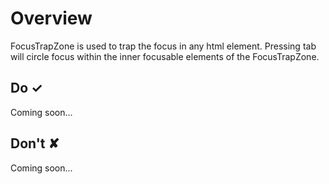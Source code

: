 # Overview
FocusTrapZone is used to trap the focus in any html element. Pressing tab will circle focus within the inner focusable elements of the FocusTrapZone.



## Do &#10003;
Coming soon...

## Don't &#10008;
Coming soon...